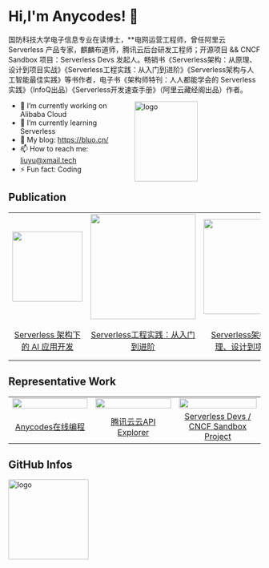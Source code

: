 # Hi,I'm Anycodes! 👋

<p>
国防科技大学电子信息专业在读博士，**电网运营工程师，曾任阿里云 Serverless 产品专家，麒麟布道师，腾讯云后台研发工程师；开源项目 && CNCF Sandbox 项目：Serverless Devs 发起人。畅销书《Serverless架构：从原理、设计到项目实战》《Serverless工程实践：从入门到进阶》《Serverless架构与人工智能最佳实践》等书作者，电子书《架构师特刊：人人都能学会的 Serverless 实践》（InfoQ出品）《Serverless开发速查手册》（阿里云藏经阁出品）作者。
</p>

<img src="https://github-readme-stats.vercel.app/api?username=anycodes&show_icons=true&theme=vue" alt="logo" height="160" align="right" width="50%" />

- 🔭 I’m currently working on Alibaba Cloud
- 🌱 I’m currently learning Serverless 
- 👯 My blog: https://bluo.cn/
- 📫 How to reach me: liuyu@xmail.tech
- ⚡ Fun fact: Coding


## Publication

<table>
  <tr>
   <td align="center"><center><img width="140px" src="https://user-images.githubusercontent.com/21079031/177680981-57c74f26-88b7-4a83-9cce-7f5c80a34234.png"></center></td>
    <td align="center"><center><img width="210px" src="https://user-images.githubusercontent.com/21079031/127255397-9c92cd9f-d844-4d0b-9a95-a4e22eac285a.png"></center></td>
    <td align="center"><center><img width="190px" src="https://user-images.githubusercontent.com/21079031/127255324-b32f0f7a-b36d-4154-96c3-5607f43f258f.png"></center></td>
    <td align="center"><center><img width="140px" src="https://user-images.githubusercontent.com/21079031/127255551-d7a3e8f2-0146-4c20-9107-5f65ff739cae.png"></center></td>
    <td align="center"><center><img width="180px" src="https://serverless-article-picture.oss-cn-hangzhou.aliyuncs.com/1646186615447_20220302020336067618.png"></center></td>
  <tr>
  <td><center><a href="https://item.jd.com/10055961367240.html">Serverless 架构下的 AI 应用开发</a></center></td>
    <td><center><a href="https://item.jd.com/13366562.html">Serverless工程实践：从入门到进阶</a></center></td>
    <td><center><a href="https://item.jd.com/12592747.html">Serverless架构：从原理、设计到项目实战</a></center></td>
    <td><center><a href="https://www.infoq.cn/minibook/MakiAbJdrZdT48UzHBfp">架构师特刊：人人都能学会的 Serverless 实践</a></center></td>
    <td><center><a href="https://ucc-private-download.oss-cn-beijing.aliyuncs.com/ce9a0d4640814600a14cf05e42f7c9c1.pdf?Expires=1646186739&OSSAccessKeyId=LTAIvsP3ECkg4Nm9&Signature=BiU4sQeZckh%2FG5v0N80Kk4Z4Yek%3D">Serverless 开发速查手册</a></center></td>
  </tr>
</table>


## Representative Work

<table width="100%">
  <tr>
    <td align="center" width='33%'><center><img width="100%" src="https://user-images.githubusercontent.com/21079031/127256432-6aee6eed-5008-4dc2-82a9-590e9d256107.png"></center></td>
    <td align="center" width='33%'><center><img width="100%" src="https://user-images.githubusercontent.com/21079031/127256281-5fdcf925-77eb-48de-9da7-d0193d8639f3.png"></center></td>
    <td align="center" width='34%'><center><img width="100%" src="https://user-images.githubusercontent.com/21079031/127256187-1c67633c-8d13-4c93-8d34-33b23b85d056.png"></center></td>
  </td>
  <tr>
    <td align="center"><center><a href="https://anycodes.cn">Anycodes在线编程</a></center></td>
    <td align="center"><center><a href="https://console.cloud.tencent.com/api/explorer">腾讯云云API Explorer</a></center></td>
    <td align="center"><center><a href="https://serverless-devs.com">Serverless Devs / CNCF Sandbox Project</a></center></td>
  </tr>
</table>


## GitHub Infos
<img src="https://github-profile-trophy.vercel.app/?username=anycodes&theme=flat&column=7" alt="logo" height="160" align="center" style="margin: auto;" />

